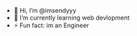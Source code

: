 - 👋 Hi, I’m @imsendyyy
- 🌱 I’m currently learning web devlopment
- ⚡ Fun fact: im an Engineer

<!---
imsendyyy/imsendyyy is a ✨ special ✨ repository because its `README.md` (this file) appears on your GitHub profile.
You can click the Preview link to take a look at your changes.
--->
